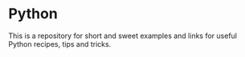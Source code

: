 # Python
This is a repository for short and sweet examples and links for useful Python recipes, tips and tricks.
